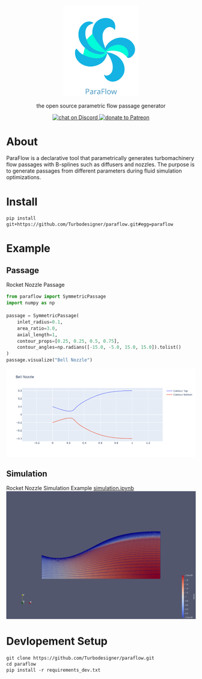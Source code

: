 <p align="center">
    <img src="./assets/logo.svg" alt="drawing" width="200"/>
</p>

<p align="center">the open source parametric flow passage generator</p>

<p align="center">
    <a href="https://discord.gg/H7qRauGkQ6">
        <img src="https://img.shields.io/discord/913193916885524552?logo=discord"
            alt="chat on Discord">
    </a>
    <a href="https://www.patreon.com/turbodesigner">
        <img src="https://img.shields.io/badge/dynamic/json?color=%23e85b46&label=Patreon&query=data.attributes.patron_count&suffix=%20patrons&url=https%3A%2F%2Fwww.patreon.com%2Fapi%2Fcampaigns%2F9860430"
            alt="donate to Patreon">
    </a>
</p>



# About
ParaFlow is a declarative tool that parametrically generates turbomachinery flow passages with B-splines such as diffusers and nozzles. The purpose is to generate passages from different parameters during fluid simulation optimizations.


# Install
```
pip install git+https://github.com/Turbodesigner/paraflow.git#egg=paraflow
```

# Example

## Passage
Rocket Nozzle Passage
```python
from paraflow import SymmetricPassage
import numpy as np

passage = SymmetricPassage(
    inlet_radius=0.1,
    area_ratio=3.0,
    axial_length=1,
    contour_props=[0.25, 0.25, 0.5, 0.75],
    contour_angles=np.radians([-15.0, -5.0, 15.0, 15.0]).tolist()
)
passage.visualize("Bell Nozzle")
```
![Passage](./assets/bell.png)

## Simulation
Rocket Nozzle Simulation Example
[simulation.ipynb](examples/simulation.ipynb)
![Passage](./assets/bell_simulation.png)



# Devlopement Setup
```
git clone https://github.com/Turbodesigner/paraflow.git
cd paraflow
pip install -r requirements_dev.txt
```
